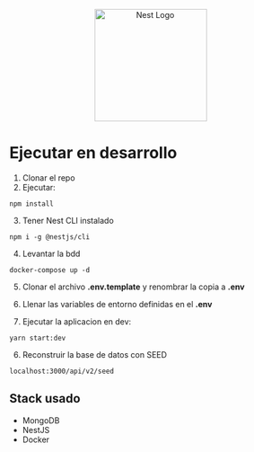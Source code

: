 <p align="center">
  <a href="http://nestjs.com/" target="blank"><img src="https://nestjs.com/img/logo-small.svg" width="200" alt="Nest Logo" /></a>
</p>

# Ejecutar en desarrollo

1. Clonar el repo
2. Ejecutar:

```
npm install
```

3. Tener Nest CLI instalado

```
npm i -g @nestjs/cli
```

4. Levantar la bdd

```
docker-compose up -d
```

5. Clonar el archivo __.env.template__ y renombrar la copia a __.env__

6. Llenar las variables de entorno definidas en el __.env__

7. Ejecutar la aplicacion en dev:

```
yarn start:dev
```

6. Reconstruir la base de datos con SEED

```
localhost:3000/api/v2/seed
```

## Stack usado

- MongoDB
- NestJS
- Docker
